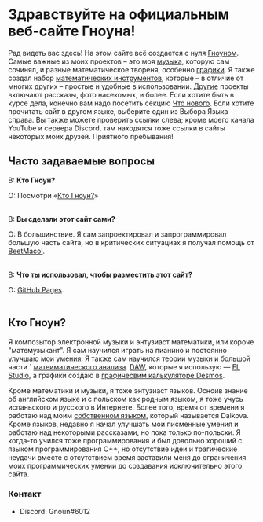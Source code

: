 # Здравствуйте на официальным веб-сайте Гноуна!

Рад видеть вас здесь! На этом сайте всё создается с нуля [Гноуном](#about-gnoun). Самые важные из моих проектов – это моя [музыка](/music), которую сам сочинял, и разные математическое твореня, особенно [графики](/graphs). Я также создал набор [математических инструментов](/math), которые – в отличие от многих других – простые и удобные в использовании. [Другие](/other) проекты включают рассказы, фото насекомых, и более. Если хотите быть в курсе дела, конечно вам надо посетить секцию [Что нового](/sup). Если хотите прочитать сайт в другом языке, выберите один из Выбора Языка справа. Вы также можете проверить ссылки слева; кроме моего канала YouTube и сервера Discord, там находятся тоже ссылки в сайты некоторых моих друзей. Приятного пребывания!

## Часто задаваемые вопросы

B: **Кто Гноун?**

О: Посмотри «[Кто Гноун?](#about-gnoun)»
<br/><br/>

B: **Вы сделали этот сайт сами?**

O: В большинствие. Я сам запроектировал и запрограммировал большую часть сайта, но в критических ситуациах я получал помощь от [BeetMacol](https://beetmacol.com/).
<br/><br/>

B: **Что ты использовал, чтобы разместить этот сайт?**

O: [GitHub Pages](https://pages.github.com/).
<br/><br/>

## Кто Гноун?

Я композытор электронной музыки и энтузиаст математики, или короче "матемузыкант". Я сам научился играть на пианино и постоянно улучшаю мои умения. Я также сам научился теории музыки и большой части ` [матеиматического анализа](https://ru.wikipedia.org/wiki/%D0%9C%D0%B0%D1%82%D0%B5%D0%BC%D0%B0%D1%82%D0%B8%D1%87%D0%B5%D1%81%D0%BA%D0%B8%D0%B9_%D0%B0%D0%BD%D0%B0%D0%BB%D0%B8%D0%B7). [DAW](https://ru.wikipedia.org/wiki/%D0%A6%D0%B8%D1%84%D1%80%D0%BE%D0%B2%D0%B0%D1%8F_%D0%B7%D0%B2%D1%83%D0%BA%D0%BE%D0%B2%D0%B0%D1%8F_%D1%80%D0%B0%D0%B1%D0%BE%D1%87%D0%B0%D1%8F_%D1%81%D1%82%D0%B0%D0%BD%D1%86%D0%B8%D1%8F), которые я использую — [FL Studio](https://www.image-line.com/), а графики создаю в [графичесвим калькуляторе Desmos](https://desmos.com/calculator).

Кроме математики и музыки, я тоже энтузиаст языков. Осноив знание об английском языке и с польском как родным языком, я тоже учусь испаньского и русского в Интернете. Более того, время от времени я работаю над моим [собственном языком](https://ru.wikipedia.org/wiki/%D0%98%D1%81%D0%BA%D1%83%D1%81%D1%81%D1%82%D0%B2%D0%B5%D0%BD%D0%BD%D1%8B%D0%B9_%D1%8F%D0%B7%D1%8B%D0%BA), который называется Daikova. Кроме языков, недавно я начал улучшать мои писменные умения и работаю над некоторыми рассказами, но пока только по-польски. Я когда-то учился тоже программирования и был довольно хороший с языком программирования C++, но отсутствие идеи и трагические неудачи вместе с отсутствием время заставили меня до ограничения моих программических умении до создавания исключительно этого сайта.

### Контакт

- Discord: Gnoun#6012